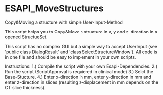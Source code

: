 # ESAPI_MoveStructures
Copy&amp;Moving a structure with simple User-Input-Method

This script helps you to Copy&amp;Move a structure in x, y and z-direction in a opened StructueSet. 

This script has no complex GUI but a simple way to accept UserInput (see 'public class DialogResult' and 'class SelectStructureWindow'). All code is in one file and should be easy to implement in your own scripts.

Instructions:
1.) Compile the script with your own Esapi-Dependencies.
2.) Run the script (ScriptApproval is requiered in clinical mode)
3.) Selct the Base-Stucture.
4.) Enter x-direction in mm, enter y-direction in mm and enter z-direction in slices (resulting z-displacement in mm depends on the CT slice thickness).
